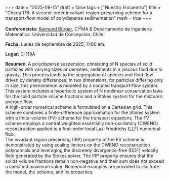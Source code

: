 +++
date  = "2025-09-15"
draft = false
tags  = ["Nuestro Encuentro"]
title = "Charla 178: A second-order invariant-region-preserving scheme for a transport-flow model of polydisperse sedimentation"
math  = true
+++

**Conferencista:** [Raimund Bürger](https://www.researchgate.net/profile/Francisco-Vargas-31), $\mbox{CI}^2$MA & Departamento de Ingeniería Matemática. Universidad de Concepción, Chile

**Fecha:** Lunes  de septiembre de 2025, 11:00 am.

**Lugar:** C-119A

**Resumen**: A polydisperse suspension, consisting of N species of solid particles with varying sizes or densities, sediments in a viscous fluid due to gravity. This process leads to the segregation of species and fluid flow driven by density differences. In two dimensions, for particles differing only in size, this phenomenon is modeled by a coupled transport-flow system. This system includes a hyperbolic system of N nonlinear conservation laws for the solid particle volume fractions and a Stokes system for the mixture’s average flow.<br>  A high-order numerical scheme is formulated on a Cartesian grid. This scheme combines a finite-difference approximation for the Stokes system with a finite-volume (FV) scheme for the transport equations. The FV scheme employs a central weighted essentially non-oscillatory (CWENO) reconstruction applied to a first-order local Lax-Friedrichs (LLF) numerical flux.<br> The invariant region preserving (IRP) property of the FV scheme is demonstrated by using scaling limiters on the CWENO reconstruction polynomials and leveraging the discretely divergence-free (DDF) velocity field generated by the Stokes solver. The IRP property ensures that the solids volume fractions remain non-negative and their sum does not exceed a specified maximum value. Numerical examples are provided to illustrate the model, the scheme, and its properties.


<!--
<iframe width="560" height="315" src="https://www.youtube.com/watch?v=AOUBVVf38ZE" title="YouTube video player" frameborder="0" allow="accelerometer; autoplay; clipboard-write; encrypted-media; gyroscope; picture-in-picture; web-share" allowfullscreen></iframe>
-->
